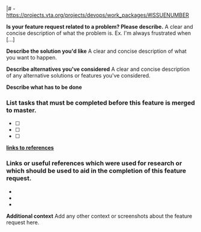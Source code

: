 |# - https://projects.vta.org/projects/devops/work_packages/#ISSUENUMBER

**Is your feature request related to a problem? Please describe.**
A clear and concise description of what the problem is. Ex. I'm always frustrated when [...]

**Describe the solution you'd like**
A clear and concise description of what you want to happen.

**Describe alternatives you've considered**
A clear and concise description of any alternative solutions or features you've considered.

**Describe what has to be done**
### List tasks that must be completed before this feature is merged to master.
- [ ]
- [ ]
- [ ]

**[links to references](http://external.url)**
### Links or useful references which were used for research or which should be used to aid in the completion of this feature request.

-
-
-

**Additional context**
Add any other context or screenshots about the feature request here.
